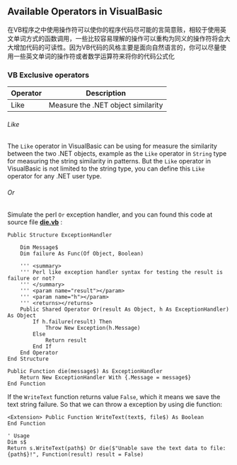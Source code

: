 ## Available Operators in VisualBasic

在VB程序之中使用操作符可以使你的程序代码尽可能的言简意赅，相较于使用英文单词方式的函数调用，一些比较容易理解的操作可以重构为同义的操作符将会大大增加代码的可读性。因为VB代码的风格主要是面向自然语言的，你可以尽量使用一些英文单词的操作符或者数学运算符来将你的代码公式化

### VB Exclusive operators

|Operator|Description                       |
|--------|----------------------------------|
|Like    |Measure the .NET object similarity|


###### Like

The ``Like`` operator in VisualBasic can be using for measure the similarity between the two .NET objects, example as the ``Like`` operator in ``String`` type for measuring the string similarity in patterns. But the ``Like`` operator in VisualBasic is not limited to the string type, you can define this ``Like`` operator for any .NET user type.

###### Or

Simulate the perl ``Or`` exception handler, and you can found this code at source file **[die.vb](https://github.com/xieguigang/sciBASIC/blob/master/Microsoft.VisualBasic.Architecture.Framework/Language/lang/Perl/die.vb)** :

```vbnet
Public Structure ExceptionHandler

    Dim Message$
    Dim failure As Func(Of Object, Boolean)

    ''' <summary>
    ''' Perl like exception handler syntax for testing the result is failure or not?
    ''' </summary>
    ''' <param name="result"></param>
    ''' <param name="h"></param>
    ''' <returns></returns>
    Public Shared Operator Or(result As Object, h As ExceptionHandler) As Object
        If h.failure(result) Then
            Throw New Exception(h.Message)
        Else
            Return result
        End If
    End Operator
End Structure

Public Function die(message$) As ExceptionHandler
    Return New ExceptionHandler With {.Message = message$}
End Function
```

If the ``WriteText`` function returns value ``False``, which it means we save the text string failure. So that we can throw a exception by using die function:

```vbnet
<Extension> Public Function WriteText(text$, file$) As Boolean
End Function

' Usage
Dim s$
Return s.WriteText(path$) Or die($"Unable save the text data to file: {path$}!", Function(result) result = False)
```